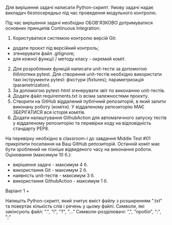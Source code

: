 Для вирішення задачі написати Python-скрипт.
Умову задачі надає викладач безпосередньо під час проведення модульного контролю.

Під час вирішення задачі необхідно ОБОВ'ЯЗКОВО дотримуватися основних принципів Continuous Integration:
1. Користуватися системою контролю версій Git:
 - додати проєкт під версійний контроль;
 - згенерувати файл .gitignore;
 - для кожної функції / методу класу - окремий коміт.
2. Для розроблених функцій написати unit-тести за допомогою бібліотеки pytest.
Для створення unit-тестів необхідно використати такі інструменти pytest: фікстури (fixtures); параметризація (parametrization).
3. За допомогою pytest-html згенерувати звіт по виконанню unit-тестів.
4. Додати файл requirements.txt із всіма залежностями проєкту.
5. Створити на GitHub віддалений публічний репозиторій, в який залити виконану роботу (коміти). У віддаленому репозиторію МАЄ ЗБЕРІГАТИСЯ вся історія комітів.
6. Додати налаштування GithubAction для автоматичного запуску тестів у віддаленому репозиторію та перевірки коду на відповідність стандарту PEP8.


На перевірку необхідно в classroom-і до завдання Middle Test #01 прикріпити посилання на Ваш GitHub репозиторій.
Останній коміт має бути зроблений не пізніше відведеного часу на виконання роботи.
Оцінювання (максимум 10 б.):
- вирішення задачі - максимум 4 б.
- використання Git - максимум 2 б.
- наявність unit-тестів - максимум 3 б.
- використання GithubAction - максимум 1 б.


Варіант 1 +

Напишіть Python-скрипт, який зчитує вміст файлу з розширенням ".txt" та повертає кількість слів і речень у цьому файлі.
Символи, які закінсують файл: ".", "!", "?", "..."
Символи-розділювачі: ",", "пробіл", ":", ";"
 
 
